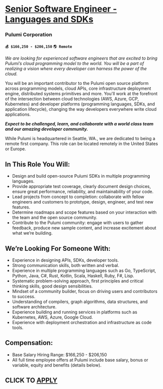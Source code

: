 # [Senior Software Engineer - Languages and SDKs](https://www.remotewlb.com/apply/senior-software-engineer-languages-and-sdks)  
### Pulumi Corporation  
#### `💰 $166,250 - $206,150` `🌎 Remote`  

_We are looking for experienced software engineers that are excited to bring Pulumi’s cloud programming model to the world. You will be a part of realizing a vision where every developer can harness the power of the cloud._

You will be an important contributor to the Pulumi open source platform across programming models, cloud APIs, core infrastructure deployment engine, distributed systems primitives and more. You'll work at the forefront of the intersection between cloud technologies (AWS, Azure, GCP, Kubernetes) and developer platforms (programming languages, SDKs, and application lifecycle), changing the way developers everywhere write cloud applications.

**_Expect to be challenged, learn, and collaborate with a world class team and our amazing developer community._**

While Pulumi is headquartered in Seattle, WA., we are dedicated to being a remote first company. This role can be located remotely in the United States or Europe.

## **In This Role You Will:**

  * Design and build open-source Pulumi SDKs in multiple programming languages.
  * Provide appropriate test coverage, clearly document design choices, ensure great performance, reliability, and maintainability of your code.
  * Lead projects from concept to completion: collaborate with fellow engineers and customers to prototype, design, engineer, and test new features.
  * Determine roadmaps and scope features based on your interaction with the team and the open source community.
  * Contribute to the Pulumi community: engage with users to gather feedback, produce new sample content, and increase excitement about what we’re building.

## **We’re Looking For Someone With:**

  * Experience in designing APIs, SDKs, developer tools.
  * Strong communication skills, both written and verbal.
  * Experience in multiple programming languages such as Go, TypeScript, Python, Java, C#, Rust, Kotlin, Scala, Haskell, Ruby, F#, Lisp.
  * Systematic problem-solving approach, first principles and critical thinking skills, good design sensibilities.
  * Mindset of a community builder, focus on driving users and contributors to success.
  * Understanding of compilers, graph algorithms, data structures, and software architecture.
  * Experience building and running services in platforms such as Kubernetes, AWS, Azure, Google Cloud.
  * Experience with deployment orchestration and infrastructure as code tools.

## **Compensation:**

  * Base Salary Hiring Range: $166,250 - $206,150
  * All full time employee offers at Pulumi include base salary, bonus or variable, equity and benefits (details below).

  
## CLICK TO [APPLY](https://www.remotewlb.com/apply/senior-software-engineer-languages-and-sdks)

